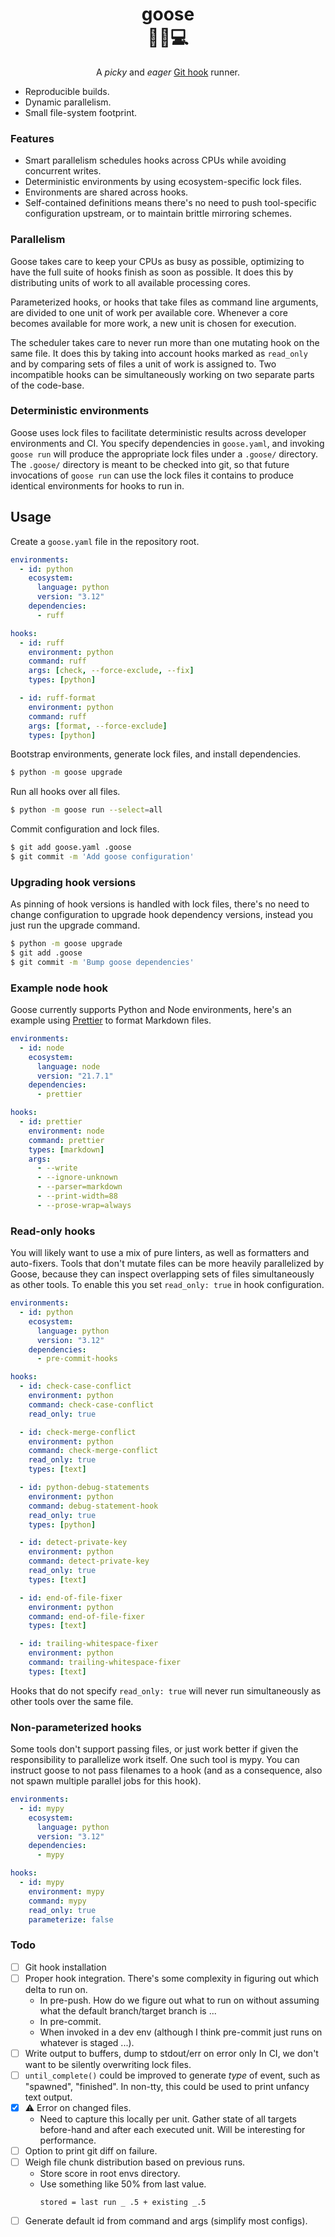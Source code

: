 <h1 align=center>goose<br>🦆🧪💻</h1>

<p align=center>A <i>picky</i> and <i>eager</i> <a href=https://git-scm.com/book/en/v2/Customizing-Git-Git-Hooks>Git hook</a> runner.</p>

- Reproducible builds.
- Dynamic parallelism.
- Small file-system footprint.

### Features

- Smart parallelism schedules hooks across CPUs while avoiding concurrent writes.
- Deterministic environments by using ecosystem-specific lock files.
- Environments are shared across hooks.
- Self-contained definitions means there's no need to push tool-specific configuration
  upstream, or to maintain brittle mirroring schemes.

### Parallelism

Goose takes care to keep your CPUs as busy as possible, optimizing to have the full
suite of hooks finish as soon as possible. It does this by distributing units of work to
all available processing cores.

Parameterized hooks, or hooks that take files as command line arguments, are divided to
one unit of work per available core. Whenever a core becomes available for more work, a
new unit is chosen for execution.

The scheduler takes care to never run more than one mutating hook on the same file. It
does this by taking into account hooks marked as `read_only` and by comparing sets of
files a unit of work is assigned to. Two incompatible hooks can be simultaneously
working on two separate parts of the code-base.

### Deterministic environments

Goose uses lock files to facilitate deterministic results across developer environments
and CI. You specify dependencies in `goose.yaml`, and invoking `goose run` will produce
the appropriate lock files under a `.goose/` directory. The `.goose/` directory is meant
to be checked into git, so that future invocations of `goose run` can use the lock files
it contains to produce identical environments for hooks to run in.

## Usage

Create a `goose.yaml` file in the repository root.

```yaml
environments:
  - id: python
    ecosystem:
      language: python
      version: "3.12"
    dependencies:
      - ruff

hooks:
  - id: ruff
    environment: python
    command: ruff
    args: [check, --force-exclude, --fix]
    types: [python]

  - id: ruff-format
    environment: python
    command: ruff
    args: [format, --force-exclude]
    types: [python]
```

Bootstrap environments, generate lock files, and install dependencies.

```sh
$ python -m goose upgrade
```

Run all hooks over all files.

```sh
$ python -m goose run --select=all
```

Commit configuration and lock files.

```sh
$ git add goose.yaml .goose
$ git commit -m 'Add goose configuration'
```

### Upgrading hook versions

As pinning of hook versions is handled with lock files, there's no need to change
configuration to upgrade hook dependency versions, instead you just run the upgrade
command.

```sh
$ python -m goose upgrade
$ git add .goose
$ git commit -m 'Bump goose dependencies'
```

### Example node hook

Goose currently supports Python and Node environments, here's an example using
[Prettier] to format Markdown files.

[Prettier]: https://prettier.io/

```yaml
environments:
  - id: node
    ecosystem:
      language: node
      version: "21.7.1"
    dependencies:
      - prettier

hooks:
  - id: prettier
    environment: node
    command: prettier
    types: [markdown]
    args:
      - --write
      - --ignore-unknown
      - --parser=markdown
      - --print-width=88
      - --prose-wrap=always
```

### Read-only hooks

You will likely want to use a mix of pure linters, as well as formatters and
auto-fixers. Tools that don't mutate files can be more heavily parallelized by Goose,
because they can inspect overlapping sets of files simultaneously as other tools. To
enable this you set `read_only: true` in hook configuration.

```yaml
environments:
  - id: python
    ecosystem:
      language: python
      version: "3.12"
    dependencies:
      - pre-commit-hooks

hooks:
  - id: check-case-conflict
    environment: python
    command: check-case-conflict
    read_only: true

  - id: check-merge-conflict
    environment: python
    command: check-merge-conflict
    read_only: true
    types: [text]

  - id: python-debug-statements
    environment: python
    command: debug-statement-hook
    read_only: true
    types: [python]

  - id: detect-private-key
    environment: python
    command: detect-private-key
    read_only: true
    types: [text]

  - id: end-of-file-fixer
    environment: python
    command: end-of-file-fixer
    types: [text]

  - id: trailing-whitespace-fixer
    environment: python
    command: trailing-whitespace-fixer
    types: [text]
```

Hooks that do not specify `read_only: true` will never run simultaneously as other tools
over the same file.

### Non-parameterized hooks

Some tools don't support passing files, or just work better if given the responsibility
to parallelize work itself. One such tool is mypy. You can instruct goose to not pass
filenames to a hook (and as a consequence, also not spawn multiple parallel jobs for
this hook).

```yaml
environments:
  - id: mypy
    ecosystem:
      language: python
      version: "3.12"
    dependencies:
      - mypy

hooks:
  - id: mypy
    environment: mypy
    command: mypy
    read_only: true
    parameterize: false
```

### Todo

- [ ] Git hook installation
- [ ] Proper hook integration. There's some complexity in figuring out which delta to
      run on.
  - In pre-push. How do we figure out what to run on without assuming what the default
    branch/target branch is ...
  - In pre-commit.
  - When invoked in a dev env (although I think pre-commit just runs on whatever is
    staged ...).
- [ ] Write output to buffers, dump to stdout/err on error only In CI, we don't want to
      be silently overwriting lock files.
- [ ] `until_complete()` could be improved to generate _type_ of event, such as
      "spawned", "finished". In non-tty, this could be used to print unfancy text
      output.
- [x] ⚠️ Error on changed files.
  - Need to capture this locally per unit. Gather state of all targets before-hand and
    after each executed unit. Will be interesting for performance.
- [ ] Option to print git diff on failure.
- [ ] Weigh file chunk distribution based on previous runs.
  - Store score in root envs directory.
  - Use something like 50% from last value.
    ```
    stored = last run _ .5 + existing _.5
    ```
- [ ] Generate default id from command and args (simplify most configs).
